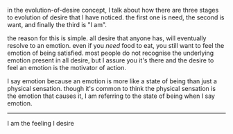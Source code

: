 in the evolution-of-desire concept, I talk about how there are three stages to evolution of desire that I have noticed. the first one is need, the second is want, and finally the third is "I am".

the reason for this is simple. all desire that anyone has, will eventually resolve to an emotion. even if you *need* food to eat, you still want to feel the emotion of being satisfied. most people do not recognise the underlying emotion present in all desire, but I assure you it's there and the desire to feel an emotion is the motivator of action.

I say emotion because an emotion is more like a state of being than just a physical sensation. though it's common to think the physical sensation is the emotion that causes it, I am referring to the state of being when I say emotion.

---

I am the feeling I desire
